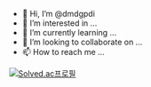 - 👋 Hi, I’m @dmdgpdi
- 👀 I’m interested in ...
- 🌱 I’m currently learning ...
- 💞️ I’m looking to collaborate on ...
- 📫 How to reach me ...


[![Solved.ac프로필](http://mazassumnida.wtf/api/generate_badge?boj=dmdgpdi)](https://solved.ac/dmdgpdi)

<!---
dmdgpdi/dmdgpdi is a ✨ special ✨ repository because its `README.md` (this file) appears on your GitHub profile.
You can click the Preview link to take a look at your changes.
--->
